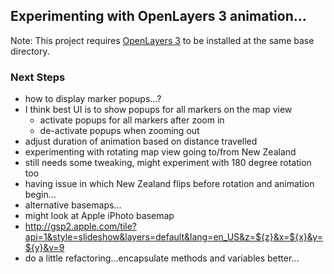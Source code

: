 ## Experimenting with OpenLayers 3 animation...

Note:  This project requires [OpenLayers 3](https://github.com/openlayers/ol3/releases) to be installed at the same base directory.  

### Next Steps
* how to display marker popups...?
 * I think best UI is to show popups for all markers on the map view
    * activate popups for all markers after zoom in
    * de-activate popups when zooming out
* adjust duration of animation based on distance travelled
* experimenting with rotating map view going to/from New Zealand 
 * still needs some tweaking, might experiment with 180 degree rotation too
 * having issue in which New Zealand flips before rotation and animation begin...
* alternative basemaps...
 * might look at Apple iPhoto basemap
 * http://gsp2.apple.com/tile?api=1&style=slideshow&layers=default&lang=en_US&z=${z}&x=${x}&y=${y}&v=9 
* do a little refactoring...encapsulate methods and variables better...
